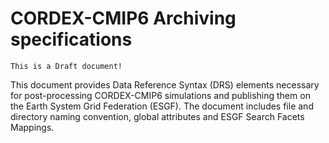 # CORDEX-CMIP6 Archiving specifications

```{note}
This is a Draft document!
```

This document provides Data Reference Syntax (DRS) elements necessary for post-processing CORDEX-CMIP6 simulations and publishing them on the Earth System Grid Federation (ESGF). The document includes file and directory naming convention, global attributes and ESGF Search Facets Mappings.


```{tableofcontents}
```
